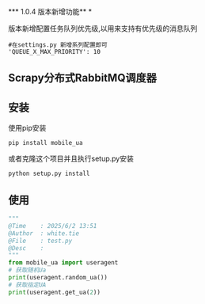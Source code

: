 *** 1.0.4 版本新增功能** *

版本新增配置任务队列优先级,以用来支持有优先级的消息队列

```
#在settings.py 新增系列配置即可
'QUEUE_X_MAX_PRIORITY': 10
```

## Scrapy分布式RabbitMQ调度器

## 安装

使用pip安装

```
pip install mobile_ua
```

或者克隆这个项目并且执行setup.py安装

```
python setup.py install
```

## 使用

```python
"""
@Time    : 2025/6/2 13:51
@Author  : white.tie
@File    : test.py
@Desc    :
"""
from mobile_ua import useragent
# 获取随机Ua
print(useragent.random_ua())
# 获取指定UA
print(useragent.get_ua(2))
```

